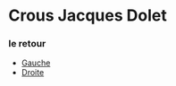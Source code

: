 # Crous Jacques Dolet
### le retour 


- [Gauche](https://github.com/Yacine-Oussadi/TP_Techmed_Groupe_1_Labyrinth/blob/f16f2b65952f27bf2fcb2fd3a254b63f16d64141/Cabane%20abandonn%C3%A9e.md)
- [Droite](https://github.com/Yacine-Oussadi/TP_Techmed_Groupe_1_Labyrinth/blob/785d7bb10db257ff901e76d6eeaea203c4c92fe6/velodrome.md)